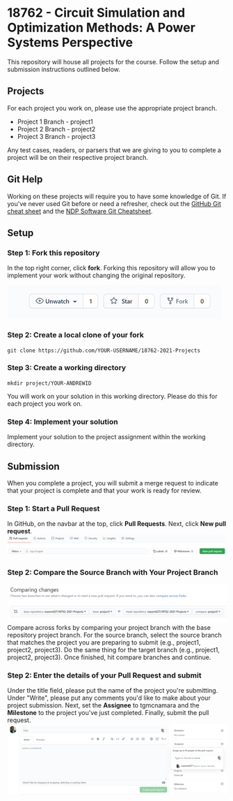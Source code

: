 # 18762 - Circuit Simulation and Optimization Methods: A Power Systems Perspective

This repository will house all projects for the course. Follow the setup and submission instructions outlined below.

## Projects
For each project you work on, please use the appropriate project branch.
- Project 1 Branch - project1
- Project 2 Branch - project2
- Project 3 Branch - project3

Any test cases, readers, or parsers that we are giving to you to complete a project will be on their respective 
project branch.

## Git Help
Working on these projects will require you to have some knowledge of Git. If you've never used Git before or need a 
refresher, check out the [GitHub Git cheat sheet](docs/git-cheat-sheet-education.pdf) and the [NDP Software Git 
Cheatsheet](http://ndpsoftware.com/git-cheatsheet.html#loc=workspace;).

## Setup
### Step 1: Fork this repository

In the top right corner, click **fork**. Forking this repository will allow you to implement your work without 
changing the original repository.

![fork](docs/media/GitHub-Fork.png)


### Step 2: Create a local clone of your fork
```
git clone https://github.com/YOUR-USERNAME/18762-2021-Projects
```
### Step 3: Create a working directory
```
mkdir project/YOUR-ANDREWID
```
You will work on your solution in this working directory. Please do this for each project you work on.

### Step 4: Implement your solution
Implement your solution to the project assignment within the working directory.

## Submission
When you complete a project, you will submit a merge request to indicate that your project is complete and that your 
work is ready for review.
### Step 1: Start a Pull Request
In GitHub, on the navbar at the top, click **Pull Requests**.
Next, click **New pull request**.
![new_request](docs/media/GitHub-NewPullRequest.png)

### Step 2: Compare the Source Branch with Your Project Branch
![select_branch](docs/media/GitHub-Select_Source_Target.png)
Compare across forks by comparing your project branch with the base repository project branch. For the source branch, 
select the source branch that matches the project you are preparing to submit (e.g., project1, project2, project3). 
Do the same thing for the target branch (e.g., project1, project2, project3). Once finished, hit compare branches and 
continue.

### Step 2: Enter the details of your Pull Request and submit
Under the title field, please put the name of the project you're submitting. Under "Write", please put any 
comments you'd like to make about your project submission. Next, set the **Assignee** to tgmcnamara and 
the **Milestone** to the project you've just completed. Finally, submit the pull request.
![pull_form](docs/media/GitHub-PullRequest-Title-Description.png)

